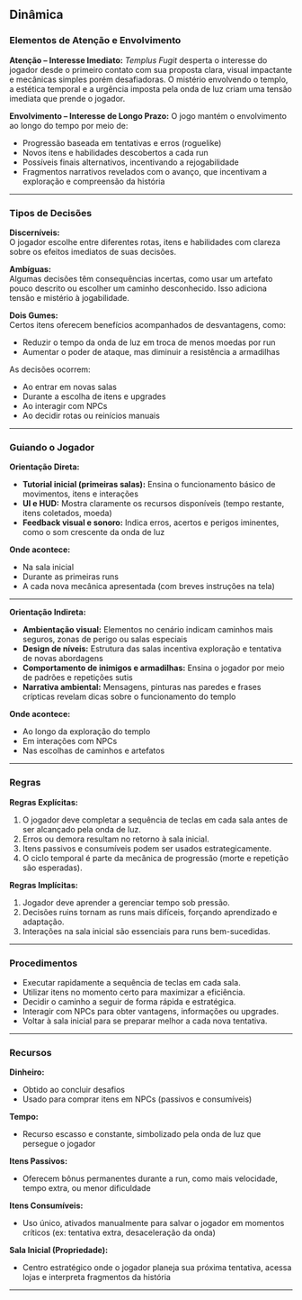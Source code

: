 ## Dinâmica

### Elementos de Atenção e Envolvimento

**Atenção – Interesse Imediato:**
*Templus Fugit* desperta o interesse do jogador desde o primeiro contato com sua proposta clara, visual impactante e mecânicas simples porém desafiadoras. O mistério envolvendo o templo, a estética temporal e a urgência imposta pela onda de luz criam uma tensão imediata que prende o jogador.

**Envolvimento – Interesse de Longo Prazo:**
O jogo mantém o envolvimento ao longo do tempo por meio de:
- Progressão baseada em tentativas e erros (roguelike)
- Novos itens e habilidades descobertos a cada run
- Possíveis finais alternativos, incentivando a rejogabilidade
- Fragmentos narrativos revelados com o avanço, que incentivam a exploração e compreensão da história

---

### Tipos de Decisões

**Discerníveis:**  
O jogador escolhe entre diferentes rotas, itens e habilidades com clareza sobre os efeitos imediatos de suas decisões.

**Ambíguas:**  
Algumas decisões têm consequências incertas, como usar um artefato pouco descrito ou escolher um caminho desconhecido. Isso adiciona tensão e mistério à jogabilidade.

**Dois Gumes:**  
Certos itens oferecem benefícios acompanhados de desvantagens, como:
- Reduzir o tempo da onda de luz em troca de menos moedas por run
- Aumentar o poder de ataque, mas diminuir a resistência a armadilhas

As decisões ocorrem:
- Ao entrar em novas salas
- Durante a escolha de itens e upgrades
- Ao interagir com NPCs
- Ao decidir rotas ou reinícios manuais

---

### Guiando o Jogador

**Orientação Direta:**
- **Tutorial inicial (primeiras salas):** Ensina o funcionamento básico de movimentos, itens e interações
- **UI e HUD:** Mostra claramente os recursos disponíveis (tempo restante, itens coletados, moeda)
- **Feedback visual e sonoro:** Indica erros, acertos e perigos iminentes, como o som crescente da onda de luz

**Onde acontece:**
- Na sala inicial
- Durante as primeiras runs
- A cada nova mecânica apresentada (com breves instruções na tela)

---

**Orientação Indireta:**
- **Ambientação visual:** Elementos no cenário indicam caminhos mais seguros, zonas de perigo ou salas especiais
- **Design de níveis:** Estrutura das salas incentiva exploração e tentativa de novas abordagens
- **Comportamento de inimigos e armadilhas:** Ensina o jogador por meio de padrões e repetições sutis
- **Narrativa ambiental:** Mensagens, pinturas nas paredes e frases crípticas revelam dicas sobre o funcionamento do templo

**Onde acontece:**
- Ao longo da exploração do templo
- Em interações com NPCs
- Nas escolhas de caminhos e artefatos

---

### Regras

**Regras Explícitas:**
1. O jogador deve completar a sequência de teclas em cada sala antes de ser alcançado pela onda de luz.
2. Erros ou demora resultam no retorno à sala inicial.
3. Itens passivos e consumíveis podem ser usados estrategicamente.
4. O ciclo temporal é parte da mecânica de progressão (morte e repetição são esperadas).

**Regras Implícitas:**
1. Jogador deve aprender a gerenciar tempo sob pressão.
2. Decisões ruins tornam as runs mais difíceis, forçando aprendizado e adaptação.
3. Interações na sala inicial são essenciais para runs bem-sucedidas.

---

### Procedimentos

- Executar rapidamente a sequência de teclas em cada sala.
- Utilizar itens no momento certo para maximizar a eficiência.
- Decidir o caminho a seguir de forma rápida e estratégica.
- Interagir com NPCs para obter vantagens, informações ou upgrades.
- Voltar à sala inicial para se preparar melhor a cada nova tentativa.

---

### Recursos

**Dinheiro:**
- Obtido ao concluir desafios
- Usado para comprar itens em NPCs (passivos e consumíveis)

**Tempo:**
- Recurso escasso e constante, simbolizado pela onda de luz que persegue o jogador

**Itens Passivos:**
- Oferecem bônus permanentes durante a run, como mais velocidade, tempo extra, ou menor dificuldade

**Itens Consumíveis:**
- Uso único, ativados manualmente para salvar o jogador em momentos críticos (ex: tentativa extra, desaceleração da onda)

**Sala Inicial (Propriedade):**
- Centro estratégico onde o jogador planeja sua próxima tentativa, acessa lojas e interpreta fragmentos da história

---
